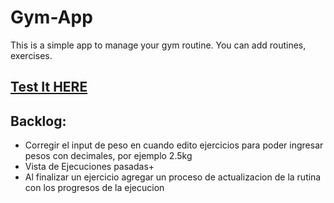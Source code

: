 # Gym-App

This is a simple app to manage your gym routine. You can add routines, exercises.

## [Test It HERE](https://javierbalonga.github.io/gym-app/) 

## Backlog:
- Corregir el input de peso en cuando edito ejercicios para poder ingresar pesos con decimales, por ejemplo 2.5kg
- Vista de Ejecuciones pasadas+
- Al finalizar un ejercicio agregar un proceso de actualizacion de la rutina con los progresos de la ejecucion